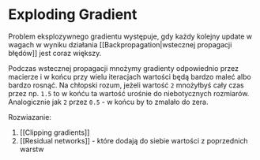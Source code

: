 # Exploding Gradient

Problem eksplozywnego gradientu występuje, gdy każdy kolejny update w wagach w wyniku działania [[Backpropagation|wstecznej propagacji błędów]] jest coraz większy.

Podczas wstecznej propagacji mnożymy gradienty odpowiednio przez macierze i w końcu przy wielu iteracjach wartości będą bardzo maleć albo bardzo rosnąć.    Na chłopski rozum, jeżeli wartość `2` mnożyłbyś cały czas przez np. `1.5` to w końću ta wartość urośnie do niebotycznych rozmiarów. Analogicznie jak `2` przez `0.5` - w końcu by to zmalało do zera.

Rozwiazanie:

1. [[Clipping gradients]]
2. [[Residual networks]] - które dodają do siebie wartości z poprzednich warstw

